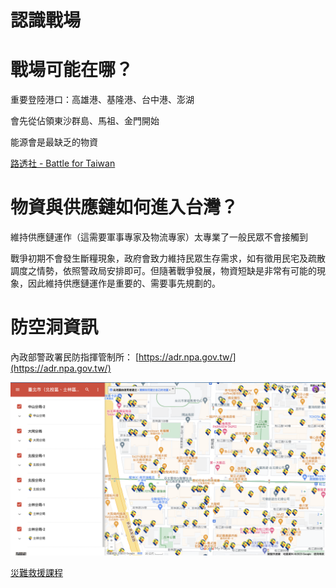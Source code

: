 # 認識戰場

# 戰場可能在哪？

重要登陸港口：高雄港、基隆港、台中港、澎湖

會先從佔領東沙群島、馬祖、金門開始

能源會是最缺乏的物資

[路透社 - Battle for Taiwan](https://www.reuters.com/investigates/special-report/taiwan-china-wargames/)

# 物資與供應鏈如何進入台灣？

維持供應鏈運作（這需要軍事專家及物流專家）太專業了一般民眾不會接觸到

戰爭初期不會發生斷糧現象，政府會致力維持民眾生存需求，如有徵用民宅及疏散調度之情勢，依照警政局安排即可。但隨著戰爭發展，物資短缺是非常有可能的現象，因此維持供應鏈運作是重要的、需要事先規劃的。

# 防空洞資訊

內政部警政署民防指揮管制所： [https://adr.npa.gov.tw/](https://adr.npa.gov.tw/)

![Screenshot 2023-07-03 at 7.21.06 PM.png](Screenshot20230703at72106PM.png)

[災難救援課程](災難救援課程.md)
